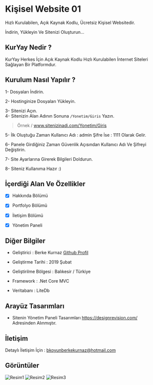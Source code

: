 # Kişisel Website 01
Hızlı Kurulabilen, Açık Kaynak Kodlu, Ücretsiz Kişisel Websitedir. <br />

İndirin, Yükleyin Ve Sitenizi Oluşturun...

## KurYay Nedir ?


KurYay Herkes İçin Açık Kaynak Kodlu Hızlı Kurulabilen İnternet Siteleri Sağlayan Bir Platformdur.


## Kurulum Nasıl Yapılır ?


1- Dosyaları İndirin. <br />

2- Hostinginize Dosyaları Yükleyin. <br />

3- Sitenizi Açın. <br />
4- Sitenizin Alan Adının Sonuna `/Yonetim/Giris` Yazın. <br />

> Örnek / www.sitenizinadi.com/Yonetim/Giris 

> 

5- İlk Oluştuğu Zaman Kullanıcı Adı : admin Şifre İse : 1111 Olarak Gelir. <br />

6- Panele Girdiğiniz Zaman Güvenlik Açısından Kullanıcı Adı Ve Şifreyi Değiştirin. <br />

7- Site Ayarlarına Girerek Bilgileri Doldurun. <br />

8- Siteniz Kullanıma Hazır :) <br />

## İçerdiği Alan Ve Özellikler

 
- [x] Hakkında Bölümü
 
- [x] Portfolyo Bölümü
 
- [x] İletişim Bölümü
 
- [x] Yönetim Paneli

## Diğer Bilgiler
 
- Geliştirici : Berke Kurnaz [Github Profil](https://github.com/berkekurnaz)
 
- Geliştirme Tarihi : 2019 Şubat
 
- Geliştirilme Bölgesi : Balıkesir / Türkiye
 
- Framework : .Net Core MVC
 
- Veritabanı : LiteDb

## Arayüz Tasarımları

- Sitenin Yönetim Paneli Tasarımları https://designrevision.com/ Adresinden Alınmıştır. 

## İletişim

Detaylı İletişim İçin : bkoyunberkekurnaz@hotmail.com

## Görüntüler

![Resim1](https://github.com/kuryay/KisiselWebSite01/blob/master/img1.png)
![Resim2](https://github.com/kuryay/KisiselWebSite01/blob/master/img2.png)
![Resim3](https://github.com/kuryay/KisiselWebSite01/blob/master/img3.png)
